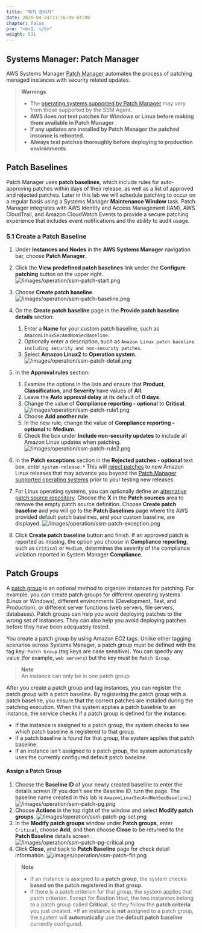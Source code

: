 ```yaml
---
title: "패치 관리자"
date: 2020-04-24T11:16:09-04:00
chapter: false
pre: "<b>1. </b>"
weight: 531
---
```


## Systems Manager: Patch Manager

AWS Systems Manager [Patch Manager](https://docs.aws.amazon.com/systems-manager/latest/userguide/systems-manager-patch.html) automates the process of patching managed instances with security related updates.

<!--
>**Note**<br> Linux 기반 인스턴스의 경우 non-security 업데이트 패치를 설치할 수 있습니다.
!-->

<!--운영체제 유형별로 Amazon EC2인스턴스 또는 온프레미스 서버 및 가상머신(VM)을 패치할 수 있습니다. 지원되는 버전은 Windows, Ubuntu Server, RHEL(Red Hat Enterprise Linux), SLES(SUSE Linux Enterprise Server) 및 Amazon Linux가 포함됩니다. 
!-->


> **Warnings**
>  * The [operating systems supported by Patch Manager](https://docs.aws.amazon.com/systems-manager/latest/userguide/patch-manager-supported-oses.html) may vary from those supported by the SSM Agent.
>  * **AWS does not test patches for Windows or Linux before making them available in Patch Manager** .
>  * **If any updates are installed by Patch Manager the patched instance is rebooted**.
>  * **Always test patches thoroughly before deploying to production environments**.


## Patch Baselines

Patch Manager uses **patch baselines**, which include rules for auto-approving patches within days of their release, as well as a list of approved and rejected patches. Later in this lab we will schedule patching to occur on a regular basis using a Systems Manager **Maintenance Window** task. Patch Manager integrates with AWS Identity and Access Management (IAM), AWS CloudTrail, and Amazon CloudWatch Events to provide a secure patching experience that includes event notifications and the ability to audit usage.

<!-- 
이 실습의 뒷부분에서 Systems Manager 유지 관리 기간 작업을 사용하여 정기적으로 패치를 적용하도록 예약합니다. Patch Manager는 AWS Identity and Access Management (IAM), AWS CloudTrail 및 Amazon CloudWatch Events와 통합되어 이벤트 알림 및 사용 감사 기능을 포함하는 안전한 패치 경험을 제공합니다.
!-->

<!--
패치 관리자는 **패치 기준**을 사용합니다. 패치 기준은 인스턴스에 대한 설치가 승인되는 패치를 정의합니다. 패치 승인 또는 거부는 하나씩 지정할 수 있습니다. 또한 자동 승인 규칙을 생성하여 특정 유형의 업데이트(예: 필수 업데이트)가 자동 승인되도록 지정할 수도 있습니다. 거부된 목록은 규칙 및 승인 목록을 모두 재정의합니다.

승인된 패치 목록을 사용하여 특정 패키지를 설치하려면 먼저 모든 자동 승인 규칙을 제거하십시오. 임의 패치를 명시적으로 거부로 구분하면 해당 패치는 자동 승인 규칙의 모든 기준을 만족하더라도 승인 또는 설치되지 않습니다. 또한 패치가 해당 인스턴스에 대해 승인되었더라도 인스턴스의 소프트웨어에 적용되는 경우에만 패치가 인스턴스에 설치됩니다.

패치 관리자는 패치 관리자에서 지원하는 운영 체제마다 사전 정의된 패치 기준을 제공합니다. 이러한 기준은 현재 구성된 대로 사용하거나(사용자 지정할 수 없음) 고유한 사용자 지정 패치 기준을 생성할 수 있습니다. 사용자 지정 패치 기준을 사용하면 환경에 대해 승인 또는 거부되는 패치를 더욱 효과적으로 제어할 수 있습니다. 또한 미리 정의된 기준은 해당 기준을 사용하여 설치된 모든 패치에 Unspecified의 규정 준수 수준을 할당합니다. 규정 준수 값을 할당하려면 미리 정의된 기준의 복사본을 생성하고 패치에 할당할 규정 준수 값을 지정할 수 있습니다. 자세한 내용은 사용자 지정 기준 정보 및 사용자 지정 패치 기준 생성 단원을 참조하십시오.
--> 


### 5.1 Create a Patch Baseline

1. Under **Instances and Nodes** in the **AWS Systems Manager** navigation bar, choose **Patch Manager**.
1. Click the **View predefined patch baselines** link under the **Configure patching** button on the upper right.
   ![/images/operation/ssm-patch-start.png](/images/operation/ssm-patch-start.png)
1. Choose **Create patch baseline**.
   ![/images/operation/ssm-patch-baseline.png](/images/operation/ssm-patch-baseline.png)
1. On the **Create patch baseline** page in the **Provide patch baseline details** section:
   1. Enter a **Name** for your custom patch baseline, such as `AmazonLinuxSecAndNonSecBaseline`.
   1. Optionally enter a description, such as `Amazon Linux patch baseline including security and non-security patches`.
   1. Select **Amazon Linux2** to **Operation system**.
   ![/images/operation/ssm-patch-detail.png](/images/operation/ssm-patch-detail.png)
1. In the **Approval rules** section:
   1. Examine the options in the lists and ensure that **Product**, **Classification**, and **Severity** have values of **All**.
   1. Leave the **Auto approval delay** at its default of **0 days**.
   1. Change the value of **Compliance reporting - optional** to **Critical**.
   ![/images/operation/ssm-patch-rule1.png](/images/operation/ssm-patch-rule1.png)
   1. Choose **Add another rule**.
   1. In the new rule, change the value of **Compliance reporting - optional** to **Medium**.
   1. Check the box under **Include non-security updates** to include all Amazon Linux updates when patching.
   ![/images/operation/ssm-patch-rule2.png](/images/operation/ssm-patch-rule2.png)


1. In the **Patch exceptions** section in the **Rejected patches - optional** text box, enter `system-release.*` This will [reject patches](https://docs.aws.amazon.com/systems-manager/latest/userguide/patch-manager-approved-rejected-package-name-formats.html) to new Amazon Linux releases that may advance you beyond the [Patch Manager supported operating systems](https://docs.aws.amazon.com/systems-manager/latest/userguide/patch-manager-supported-oses.html) prior to your testing new releases.
1. For Linux operating systems, you can optionally define an [alternative patch source repository](https://docs.aws.amazon.com/systems-manager/latest/userguide/patch-manager-how-it-works-alt-source-repository.html). Choose the **X** in the **Patch sources** area to remove the empty patch source definition.
Choose **Create patch baseline** and you will go to the **Patch Baselines** page where the AWS provided default patch baselines, and your custom baseline, are displayed.
![/images/operation/ssm-patch-exception.png](/images/operation/ssm-patch-exception.png)
1. Click **Create patch baseline** button and finish.
   If an approved patch is reported as missing, the option you choose in **Compliance reporting**, such as `Critical` or `Medium`, determines the severity of the compliance violation reported in System Manager **Compliance**.

## Patch Groups

A [patch group](https://docs.aws.amazon.com/systems-manager/latest/userguide/sysman-patch-patchgroups.html) is an optional method to organize instances for patching. For example, you can create patch groups for different operating systems (Linux or Windows), different environments (Development, Test, and Production), or different server functions (web servers, file servers, databases). Patch groups can help you avoid deploying patches to the wrong set of instances. They can also help you avoid deploying patches before they have been adequately tested.

You create a patch group by using Amazon EC2 tags. Unlike other tagging scenarios across Systems Manager, a patch group must be defined with the tag key: `Patch Group` (tag keys are case sensitive). You can specify any value (for example, `web servers`) but the key must be `Patch Group`.

>**Note**<br>An instance can only be in one patch group.

After you create a patch group and tag instances, you can register the patch group with a patch baseline. By registering the patch group with a patch baseline, you ensure that the correct patches are installed during the patching execution. When the system applies a patch baseline to an instance, the service checks if a patch group is defined for the instance.
* If the instance is assigned to a patch group, the system checks to see which patch baseline is registered to that group.
* If a patch baseline is found for that group, the system applies that patch baseline.
* If an instance isn't assigned to a patch group, the system automatically uses the currently configured default patch baseline.


#### Assign a Patch Group

1. Choose the **Baseline ID** of your newly created baseline to enter the details screen.(If you don't see the Baseline ID, turn the page. The baseline name created in this lab is `AmazonLinuxSecAndNonSecBaseline`.)
![/images/operation/ssm-patch-pg.png](/images/operation/ssm-patch-pg.png)
1. Choose **Actions** in the top right of the window and select **Modify patch groups**.
![/images/operation/ssm-patch-pg-set.png](/images/operation/ssm-patch-pg-set.png)
1. In the **Modify patch groups** window under **Patch groups**, enter `Critical`, choose **Add**, and then choose **Close** to be returned to the **Patch Baseline** details screen.
![/images/operation/ssm-patch-pg-critical.png](/images/operation/ssm-patch-pg-critical.png)
1. Click **Close**, and back to **Patch Baseline** page for check detail information.
![/images/operation/ssm-patch-fin.png](/images/operation/ssm-patch-fin.png)

> **Note**
> * If an instance is assigned to a **patch group**, the system checks **based on the patch registered in that group**.
> * If there is a patch criterion for that group, the system applies that patch criterion. Except for Bastion Host, the two instances belong to a patch group called **Critical**, so they follow the **patch criteria** you just created.
> *If an instance is **not** assigned to a patch group, the system will **automatically** use the **default patch baseline** currently configured.
